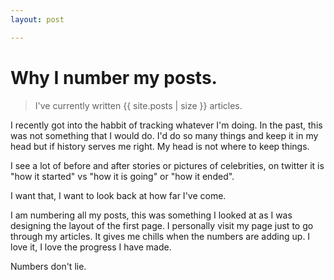 ```yaml
---
layout: post

---
```


# Why I number my posts.

> I've currently written {{ site.posts | size }} articles.

I recently got into the habbit of tracking whatever I'm doing. In the past, this was not something that I would do. I'd do so many things and keep it in my head but if history serves me right. My head is not where to keep things.

I see a lot of before and after stories or pictures of celebrities, on twitter it is "how it started" vs "how it is going" or "how it ended".

I want that, I want to look back at how far I've come. 

I am numbering all my posts, this was something I looked at as I was designing the layout of the first page. I personally visit my page just to go through my articles. It gives me chills when the numbers are adding up. I love it, I love the progress I have made.

Numbers don't lie.
